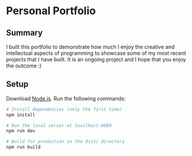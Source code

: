 # Personal Portfolio

## Summary
I built this portfolio to demonstrate how much I enjoy the creative and intellectual aspects of programming to showcase some of my most recent projects that I have built. It is an ongoing project and I hope that you enjoy the outcome :)

## Setup
Download [Node.js](https://nodejs.org/en/download/).
Run the following commands:

``` bash
# Install dependencies (only the first time)
npm install

# Run the local server at localhost:8080
npm run dev

# Build for production in the dist/ directory
npm run build
```
